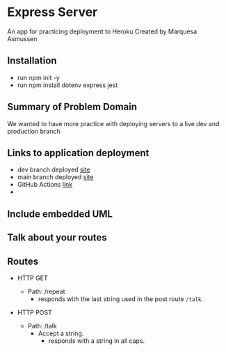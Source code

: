 # Express Server

An app for practicing deployment to Heroku
Created by Marquesa Asmussen

## Installation

- run npm init -y
- run npm install dotenv express jest

## Summary of Problem Domain

We wanted to have more practice with deploying servers to a live dev and production branch

## Links to application deployment

- dev branch deployed [site](https://marquesa-server-deploy-dev.herokuapp.com/)
- main branch deployed [site](https://marquesa-server-deploy-prod.herokuapp.com/)
- GitHub Actions [link](https://github.com/MarquesaAsmussen/server-deployment-practice/actions)
-

## Include embedded UML

## Talk about your routes

## Routes

- HTTP GET

  - Path: /repeat
    - responds with the last string used in the post route `/talk`.

- HTTP POST
  - Path: /talk
    - Accept a string.
      - responds with a string in all caps.
